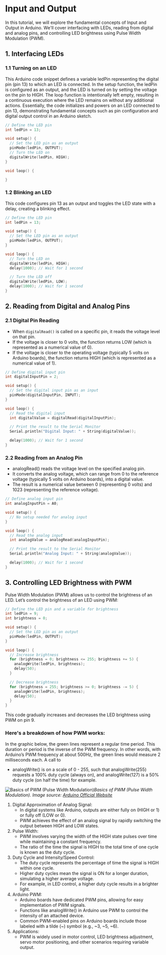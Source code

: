# Input and Output
In this tutorial, we will explore the fundamental concepts of Input and Output in Arduino. We'll cover interfacing with LEDs, reading from digital and analog pins, and controlling LED brightness using Pulse Width Modulation (PWM).

## 1. Interfacing LEDs
### 1.1 Turning on an LED
This Arduino code snippet defines a variable ledPin representing the digital pin (pin 13) to which an LED is connected. In the setup function, the ledPin is configured as an output, and the LED is turned on by setting the voltage on the pin to HIGH. The loop function is intentionally left empty, resulting in a continuous execution where the LED remains on without any additional actions. Essentially, the code initializes and powers on an LED connected to pin 13, demonstrating fundamental concepts such as pin configuration and digital output control in an Arduino sketch.

```cpp
// Define the LED pin
int ledPin = 13;

void setup() {
  // Set the LED pin as an output
  pinMode(ledPin, OUTPUT);
  // Turn the LED on
  digitalWrite(ledPin, HIGH);
}

void loop() {

}
``````

### 1.2 Blinking an LED
This code configures pin 13 as an output and toggles the LED state with a delay, creating a blinking effect.
```cpp
// Define the LED pin
int ledPin = 13;

void setup() {
  // Set the LED pin as an output
  pinMode(ledPin, OUTPUT);
}

void loop() {
  // Turn the LED on
  digitalWrite(ledPin, HIGH);
  delay(1000); // Wait for 1 second

  // Turn the LED off
  digitalWrite(ledPin, LOW);
  delay(1000); // Wait for 1 second
}
``````

## 2. Reading from Digital and Analog Pins

### 2.1 Digital Pin Reading

- When `digitalRead()` is called on a specific pin, it reads the voltage level on that pin.
- If the voltage is closer to 0 volts, the function returns LOW (which is represented as a numerical value of 0).
- If the voltage is closer to the operating voltage (typically 5 volts on Arduino boards), the function returns HIGH (which is represented as a numerical value of 1).


```cpp
// Define digital input pin
int digitalInputPin = 2;

void setup() {
  // Set the digital input pin as an input
  pinMode(digitalInputPin, INPUT);
}

void loop() {
  // Read the digital input
  int digitalValue = digitalRead(digitalInputPin);

  // Print the result to the Serial Monitor
  Serial.println("Digital Input: " + String(digitalValue));

  delay(1000); // Wait for 1 second
}

``````
### 2.2 Reading from an Analog Pin

- analogRead() reads the voltage level on the specified analog pin.
- It converts the analog voltage, which can range from 0 to the reference voltage (typically 5 volts on Arduino boards), into a digital value.
- The result is a numerical value between 0 (representing 0 volts) and 1023 (representing the reference voltage).

```cpp
// Define analog input pin
int analogInputPin = A0;

void setup() {
  // No setup needed for analog input
}

void loop() {
  // Read the analog input
  int analogValue = analogRead(analogInputPin);

  // Print the result to the Serial Monitor
  Serial.println("Analog Input: " + String(analogValue));

  delay(1000); // Wait for 1 second
}
``````
## 3. Controlling LED Brightness with PWM
Pulse Width Modulation (PWM) allows us to control the brightness of an LED. Let&rsquo;s control the brightness of an LED using PWM:
```cpp
// Define the LED pin and a variable for brightness
int ledPin = 9;
int brightness = 0;

void setup() {
  // Set the LED pin as an output
  pinMode(ledPin, OUTPUT);
}

void loop() {
  // Increase brightness
  for (brightness = 0; brightness <= 255; brightness += 5) {
    analogWrite(ledPin, brightness);
    delay(50);
  }

  // Decrease brightness
  for (brightness = 255; brightness >= 0; brightness -= 5) {
    analogWrite(ledPin, brightness);
    delay(50);
  }
}
``````
This code gradually increases and decreases the LED brightness using PWM on pin 9.

### Here's a breakdown of how PWM works:

In the graphic below, the green lines represent a regular time period. This duration or period is the inverse of the PWM frequency. In other words, with Arduino&rsquo;s PWM frequency at about 500Hz, the green lines would measure 2 milliseconds each. A call to 
- analogWrite() is on a scale of 0 - 255, such that analogWrite(255) requests a 100% duty cycle (always on), and analogWrite(127) is a 50% duty cycle (on half the time) for example.

![Basics of PWM (Pulse Width Modulation)](images/5.1.jpg)*Basics of PWM (Pulse Width Modulation). Image source: [Arduino Official Website](https://docs.arduino.cc/learn/microcontrollers/analog-output)*

1. Digital Approximation of Analog Signal:
    - In digital systems like Arduino, outputs are either fully on (HIGH or 1) or fully off (LOW or 0).
    - PWM achieves the effect of an analog signal by rapidly switching the output between HIGH and LOW states.
2. Pulse Width:
    - PWM involves varying the width of the HIGH state pulses over time while maintaining a constant frequency.
    - The ratio of the time the signal is HIGH to the total time of one cycle is known as the duty cycle.
3. Duty Cycle and Intensity/Speed Control:
    - The duty cycle represents the percentage of time the signal is HIGH within one cycle.
    - Higher duty cycles mean the signal is ON for a longer duration, simulating a higher average voltage.
    - For example, in LED control, a higher duty cycle results in a brighter light.
4. Arduino PWM:
    - Arduino boards have dedicated PWM pins, allowing for easy implementation of PWM signals.
    - Functions like analogWrite() in Arduino use PWM to control the intensity of an attached device.
    - Common PWM-enabled pins on Arduino boards include those labeled with a tilde (~) symbol (e.g., ~3, ~5, ~6).
5. Applications:
    - PWM is widely used in motor control, LED brightness adjustment, servo motor positioning, and other scenarios requiring variable output.
    
